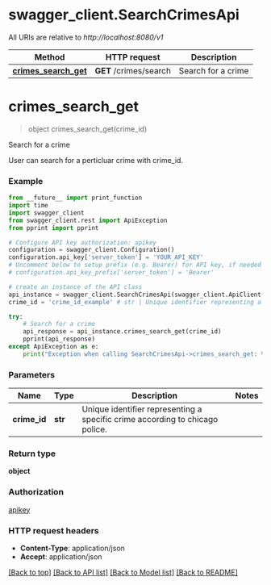 # swagger_client.SearchCrimesApi

All URIs are relative to *http://localhost:8080/v1*

Method | HTTP request | Description
------------- | ------------- | -------------
[**crimes_search_get**](SearchCrimesApi.md#crimes_search_get) | **GET** /crimes/search | Search for a crime


# **crimes_search_get**
> object crimes_search_get(crime_id)

Search for a crime

User can search for a perticluar crime with crime_id.

### Example
```python
from __future__ import print_function
import time
import swagger_client
from swagger_client.rest import ApiException
from pprint import pprint

# Configure API key authorization: apikey
configuration = swagger_client.Configuration()
configuration.api_key['server_token'] = 'YOUR_API_KEY'
# Uncomment below to setup prefix (e.g. Bearer) for API key, if needed
# configuration.api_key_prefix['server_token'] = 'Bearer'

# create an instance of the API class
api_instance = swagger_client.SearchCrimesApi(swagger_client.ApiClient(configuration))
crime_id = 'crime_id_example' # str | Unique identifier representing a specific crime according to chicago police.

try:
    # Search for a crime
    api_response = api_instance.crimes_search_get(crime_id)
    pprint(api_response)
except ApiException as e:
    print("Exception when calling SearchCrimesApi->crimes_search_get: %s\n" % e)
```

### Parameters

Name | Type | Description  | Notes
------------- | ------------- | ------------- | -------------
 **crime_id** | **str**| Unique identifier representing a specific crime according to chicago police. | 

### Return type

**object**

### Authorization

[apikey](../README.md#apikey)

### HTTP request headers

 - **Content-Type**: application/json
 - **Accept**: application/json

[[Back to top]](#) [[Back to API list]](../README.md#documentation-for-api-endpoints) [[Back to Model list]](../README.md#documentation-for-models) [[Back to README]](../README.md)

